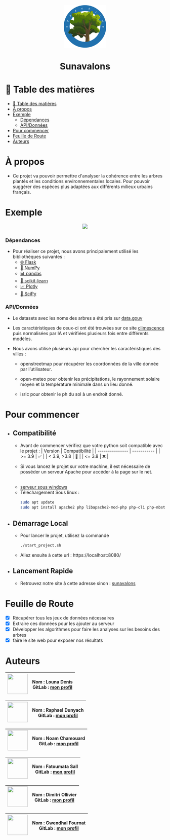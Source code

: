 <div align="center">
    <img src="web/assets/logo.png" width="134" height="134">
    <h1>Sunavalons</h1>
</div>

# 📗 Table des matières
- [📗 Table des matières](#-table-des-matières)
- [À propos](#à-propos)
- [Exemple](#exemple)
    - [Dépendances](#dépendances)
    - [API/Données](#apidonnées)
- [Pour commencer](#pour-commencer)
- [Feuille de Route](#feuille-de-route)
- [Auteurs](#auteurs)

# À propos
- Ce projet va pouvoir permettre d'analyser la cohérence entre les arbres plantés et les conditions environnementales locales. Pour pouvoir suggérer des espèces plus adaptées aux différents milieux urbains français.


# Exemple
  <div align="center">
        <img src="web/assets/example.mp4"></img>
  </div>

  ### Dépendances
  - Pour réaliser ce projet, nous avons principalement utilisé les bibliothèques suivantes :
    - <a href="https://flask.palletsprojects.com/">🌐 Flask</a>
    - <a href="https://numpy.org/">🔢 NumPy</a>
    - <a href="https://pandas.pydata.org/">📊 pandas</a>
    - <a href="https://scikit-learn.org/">🧠 scikit-learn</a>
    - <a href="https://plotly.com/python/">📈 Plotly</a>
    - <a href="https://scipy.org/">📐 SciPy</a>


  ### API/Données
  - Le datasets avec les noms des arbres a été pris sur <a href="https://www.data.gouv.fr/fr/)">data.gouv</a>
  - Les caractéristiques de ceux-ci ont été trouvées sur ce site [climescence](https://climessences.fr/fiches-especes/fiches-especes) puis normalisées par IA et vérifiées plusieurs fois entre différents modèles.

  - Nous avons utilisé plusieurs api pour chercher les caractéristiques des villes :

    - openstreetmap pour récupérer les coordonnées de la ville donnée par l’utilisateur.

    - open-meteo pour obtenir les précipitations, le rayonnement solaire moyen et  la température minimale dans un lieu donné.

    - isric pour obtenir le ph du sol à un endroit donné.


# Pour commencer
  - ## Compatibilité
    - Avant de commencer vérifiez que votre python soit compatible avec le projet :
      | Version  | Compatibilité |
      | --------------- | ----------- |
      | >= 3.9 | ✅ |
      | < 3.9, >3.8 | 🤷 |
      | <= 3.8  | ❌ |

    - Si vous lancez le projet sur votre machine, il est nécessaire de posséder un serveur Apache pour accéder à la page sur le net.

    <br>

    - [serveur sous windows](https://www.wampserver.com/)
    - Téléchargement Sous linux :
      ```bash
      sudo apt update
      sudo apt install apache2 php libapache2-mod-php php-cli php-mbstring php-xml php-curl
      ```


  - ## Démarrage Local
    - Pour lancer le projet, utilisez la commande
      ```bash
      ./start_project.sh
      ```

    - Allez ensuite à cette url : https://localhost:8080/

  - ## Lancement Rapide
    - Retrouvez notre site à cette adresse sinon :  <a href="https://strong-winning-mastodon.ngrok-free.app/">sunavalons</a>


# Feuille de Route
- [x] Récupérer tous les jeux de données nécessaires
- [x] Extraire ces données pour les ajouter au serveur
- [x] Développer les algorithmes pour faire les analyses sur les besoins des arbres
- [x] faire le site web pour exposer nos résultats

# Auteurs

| <a href="https://gitlab.univ-lr.fr/jdenis"> <img src="https://secure.gravatar.com/avatar/3b1de4285933c52184d35ca438fcaa221b2e4b94ef6142acc9d2b7bbc6c5d5c9?s=384&d=identicon" width="64" height="64"> </a> | **Nom :** Louna Denis <br> **GitLab :** [mon profil](https://gitlab.univ-lr.fr/jdenis) |
|:----------------------------------------------------------------------------------------------------------------------------------:|:----------------------------------------------------------------------------------------------------:|

| <a href="https://gitlab.univ-lr.fr/rdunyach"> <img src="https://secure.gravatar.com/avatar/4f65c9de78aad56b7030f607c3092d6ce392e60d58763c108c34ec3a9db4ed7a?s=384&d=identicon" width="64" height="64"> </a> | **Nom :** Raphael Dunyach <br> **GitLab :** [mon profil](https://gitlab.univ-lr.fr/rdunyach) |
|:----------------------------------------------------------------------------------------------------------------------------------:|:----------------------------------------------------------------------------------------------------:|

| <a href="https://gitlab.univ-lr.fr/nchamoua"> <img src="https://gitlab.univ-lr.fr/uploads/-/system/user/avatar/2426/avatar.png?width=800" width="64" height="64"> </a> | **Nom :** Noam Chamouard <br> **GitLab :** [mon profil](https://gitlab.univ-lr.fr/nchamoua) |
|:----------------------------------------------------------------------------------------------------------------------------------:|:----------------------------------------------------------------------------------------------------:|

| <a href="https://gitlab.univ-lr.fr/fsall"> <img src="https://gitlab.univ-lr.fr/uploads/-/system/user/avatar/2659/avatar.png?width=192" width="64" height="64"> </a> | **Nom :** Fatoumata Sall <br> **GitLab :** [mon profil](https://gitlab.univ-lr.fr/fsall) |
|:---------------------------------------------------------------------------------------------------------------------------------:|:----------------------------------------------------------------------------------------------------:|

| <a href="https://gitlab.univ-lr.fr/dollivie"> <img src="https://gitlab.univ-lr.fr/uploads/-/system/user/avatar/2429/avatar.png?width=800" width="64" height="64"> </a> | **Nom :** Dimitri Ollivier <br> **GitLab :** [mon profil](https://gitlab.univ-lr.fr/dollivie) |
|:----------------------------------------------------------------------------------------------------------------------------------:|:----------------------------------------------------------------------------------------------------:|

| <a href="https://gitlab.univ-lr.fr/gfournat"> <img src="https://secure.gravatar.com/avatar/389c9bb2969aaecc6643a37a7e98e34fd513f358abfd8a22b82f8b5a885ba7ba?s=384&d=identicon" width="64" height="64"> </a> | **Nom :** Gwendhal Fournat <br> **GitLab :** [mon profil](https://gitlab.univ-lr.fr/gfournat) |
|:----------------------------------------------------------------------------------------------------------------------------------:|:----------------------------------------------------------------------------------------------------:|
